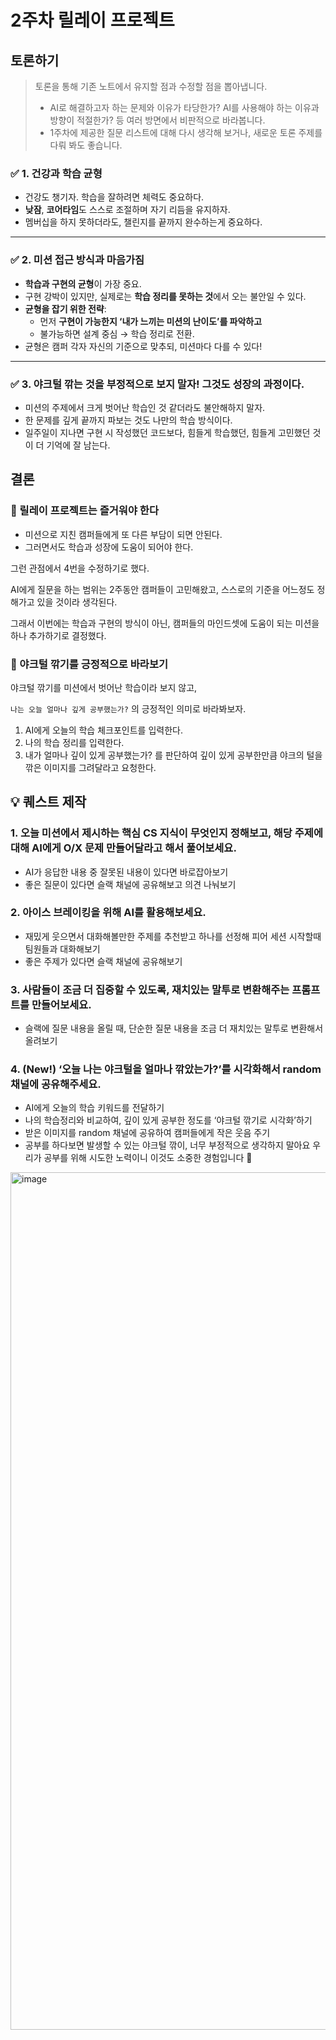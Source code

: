 # 2주차 릴레이 프로젝트

## 토론하기

> 토론을 통해 기존 노트에서 유지할 점과 수정할 점을 뽑아냅니다.
> 
> - AI로 해결하고자 하는 문제와 이유가 타당한가? AI를 사용해야 하는 이유과 방향이 적절한가? 등 여러 방면에서 비판적으로 바라봅니다.
> - 1주차에 제공한 질문 리스트에 대해 다시 생각해 보거나, 새로운 토론 주제를 다뤄 봐도 좋습니다.

### ✅ **1. 건강과 학습 균형**

- 건강도 챙기자. 학습을 잘하려면 체력도 중요하다.
- **낮잠**, **코어타임**도 스스로 조절하며 자기 리듬을 유지하자.
- 멤버십을 하지 못하더라도, 챌린지를 끝까지 완수하는게 중요하다.

---

### ✅ **2. 미션 접근 방식과 마음가짐**

- **학습과 구현의 균형**이 가장 중요.
- 구현 강박이 있지만, 실제로는 **학습 정리를 못하는 것**에서 오는 불안일 수 있다.
- **균형을 잡기 위한 전략**:
    - 먼저 **구현이 가능한지 ‘내가 느끼는 미션의 난이도’를 파악하고**
    - 불가능하면 설계 중심 → 학습 정리로 전환.
- 균형은 캠퍼 각자 자신의 기준으로 맞추되, 미션마다 다를 수 있다!

---

### ✅ **3.** 야크털 깎는 것을 **부정적으로 보지 말자**! 그것도 성장의 과정이다.

- 미션의 주제에서 크게 벗어난 학습인 것 같더라도 불안해하지 말자.
- 한 문제를 깊게 끝까지 파보는 것도 나만의 학습 방식이다.
- 일주일이 지나면 구현 시 작성했던 코드보다, 힘들게 학습했던, 힘들게 고민했던 것이 더 기억에 잘 남는다.

## 결론

### 🚀 릴레이 프로젝트는 즐거워야 한다

- 미션으로 지친 캠퍼들에게 또 다른 부담이 되면 안된다.
- 그러면서도 학습과 성장에 도움이 되어야 한다.

그런 관점에서 4번을 수정하기로 했다.

AI에게 질문을 하는 범위는 2주동안 캠퍼들이 고민해왔고, 스스로의 기준을 어느정도 정해가고 있을 것이라 생각된다.

그래서 이번에는 학습과 구현의 방식이 아닌, 캠퍼들의 마인드셋에 도움이 되는 미션을 하나 추가하기로 결정했다.

### 🐃 야크털 깎기를 긍정적으로 바라보기

야크털 깎기를 미션에서 벗어난 학습이라 보지 않고,

`나는 오늘 얼마나 깊게 공부했는가?` 의 긍정적인 의미로 바라봐보자.

1. AI에게 오늘의 학습 체크포인트를 입력한다.
2. 나의 학습 정리를 입력한다.
3. 내가 얼마나 깊이 있게 공부했는가? 를 판단하여 깊이 있게 공부한만큼 야크의 털을 깎은 이미지를 그려달라고 요청한다.

## 💡 퀘스트 제작

### 1. 오늘 미션에서 제시하는 핵심 CS 지식이 무엇인지 정해보고, 해당 주제에 대해 AI에게 O/X 문제 만들어달라고 해서 풀어보세요.

- AI가 응답한 내용 중 잘못된 내용이 있다면 바로잡아보기
- 좋은 질문이 있다면 슬랙 채널에 공유해보고 의견 나눠보기

### 2. 아이스 브레이킹을 위해 AI를 활용해보세요.

- 재밌게 웃으면서 대화해볼만한 주제를 추천받고 하나를 선정해 피어 세션 시작할때 팀원들과 대화해보기
- 좋은 주제가 있다면 슬랙 채널에 공유해보기

### 3. 사람들이 조금 더 집중할 수 있도록, 재치있는 말투로 변환해주는 프롬프트를 만들어보세요.

- 슬랙에 질문 내용을 올릴 때, 단순한 질문 내용을 조금 더 재치있는 말투로 변환해서 올려보기

### 4. (New!) ‘오늘 나는 야크털을 얼마나 깎았는가?’를 시각화해서 random 채널에 공유해주세요.

- AI에게 오늘의 학습 키워드를 전달하기
- 나의 학습정리와 비교하여, 깊이 있게 공부한 정도를 ‘야크털 깎기로 시각화’하기
- 받은 이미지를 random 채널에 공유하여 캠퍼들에게 작은 웃음 주기
- 공부를 하다보면 발생할 수 있는 야크털 깎이, 너무 부정적으로 생각하지 말아요 우리가 공부를 위해 시도한 노력이니 이것도 소중한 경험입니다 🙂

<img width="1478" height="1372" alt="image" src="https://github.com/user-attachments/assets/f90ce518-8aa7-4d96-963c-83444bce1c79" />
